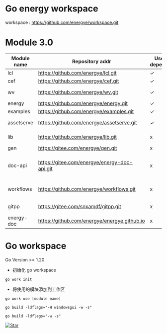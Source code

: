 # Go energy workspace

workspace : https://github.com/energye/workspace.git

# Module 3.0

| Module name | Repository addr                              | Use depend | Desc                                                     | Type    |
|-------------|----------------------------------------------|------------|----------------------------------------------------------|---------|
| lcl         | https://github.com/energye/lcl.git           | ✓          | LCL basic library                                        | public  |
| cef         | https://github.com/energye/cef.git           | ✓          | CEF basic library                                        | public  |
| wv          | https://github.com/energye/wv.git            | ✓          | Webview2,Webkit2 basic library                           | public  |
| energy      | https://github.com/energye/energy.git        | ✓          | Energy framework                                         | public  |
| examples    | https://github.com/energye/examples.git      | ✓          | All examples                                             | public  |
| assetserve  | https://github.com/energye/assetserve.git    | ✓          | Built-in http static resource service                    | public  |
| lib         | https://github.com/energye/lib.git           | x          | Binary dynamic link library                              | private |
| gen         | https://gitee.com/energye/gen.git            | x          | Code generation                                          | private |
| doc-api     | https://gitee.com/energye/energy-doc-api.git | x          | Server API, Website publishing and binary file reception | private |
| workflows   | https://github.com/energye/workflows.git     | x          | Workflows: Automatic publishing                          | private |
| gitpp       | https://gitee.com/snxamdf/gitpp.git          | x          | Git auto pull push cmd                                   | public  |
| energy-doc  | https://github.com/energye/energye.github.io | x          | Energy DOC                                               | public  |


# Go workspace 

Go Version >= 1.20

- 初始化 go workspace

`go work init`

- 将使用的模块添加到工作区

`go work use [module name]`

`go build -ldflags="-H windowsgui -w -s"`

`go build -ldflags="-w -s"`

[![Star](https://gitcode.com/energye/energy/star/badge.svg)]()
